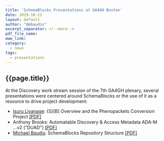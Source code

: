 ```yaml
---
title: 'SchemaBlocks Presentations at GA4GH Boston'
date: 2019-10-21
layout: default
author: "@mbaudis"
excerpt_separator: <!--more-->
pdf_file_name:
www_link:
category:
  - news
tags:
  - presentations
---
```


## {{page.title}}

At the Discovery work stream session of the 7th GA4GH plenary, several 
presentations were centered around SchemaBlocks or the use of it as a resource 
to drive project development:

* [Isuru Liyanage](/people/Isuru-Liyanage/): {S}[B] Overview and the Phenopackets Conversion Project [[PDF]](/assets/pdf/2019-10-21___Isuru-Liyanage__SchemaBlocks-Phenopackets__Presentation-GA4GH-Boston.pdf)
* Anthony Brooks: Automatable Discovery & Access Metadata ADA-M ...v2 ("DUAD") [[PDF]](/assets/pdf/2019-10-21__Anthony-Brookes__ADA-M-DUAD__Presentation-GA4GH-Boston.pdf)
* [Michael Baudis](/people/Michael-Baudis/): SchemaBlocks Repository Structure [[PDF]](/assets/pdf/2019-10-21___Michael-Baudis__SchemaBlocks-repository-structure__Presentation-GA4GH-Boston.pdf)
